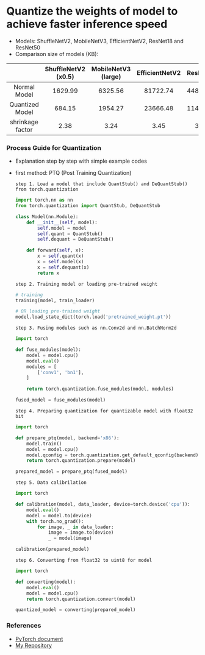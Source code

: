 # Quantize the weights of model to achieve faster inference speed

- Models: ShuffleNetV2, MobileNetV3, EfficientNetV2, ResNet18 and ResNet50
- Comparison size of models (KB):

|                  | ShuffleNetV2 (x0.5) | MobileNetV3 (large) | EfficientNetV2 | ResNet18 | ResNet50 |
| :--------------: | :-----------------: | :-----------------: | :------: | :------: | :-------: |
|   Normal Model   |       1629.99      |      6325.56      | 81722.74 | 44843.61 |94597.31 |
| Quantized Model |       684.15       |       1954.27       | 23666.48 | 11402.92 | 24540.52 |
| shrinkage factor |        2.38      |        3.24       |   3.45   |   3.93   | 3.85|


### Process Guide for Quantization
- Explanation step by step with simple example codes

- first method: PTQ (Post Training Quantization)
    ```
    step 1. Load a model that include QuantStub() and DeQuantStub() from torch.quantization
    ```
    ```python
    import torch.nn as nn
    from torch.quantization import QuantStub, DeQuantStub

    class Model(nn.Module):
        def __init__(self, model):
            self.model = model
            self.quant = QuantStub()
            self.dequant = DeQuantStub()

        def forward(self, x):
            x = self.quant(x)
            x = self.model(x)
            x = self.dequant(x)
            return x
    ```
    
    ```
    step 2. Training model or loading pre-trained weight
    ```
    
    ```python
    # training
    training(model, train_loader)

    # OR loading pre-trained weight
    model.load_state_dict(torch.load('pretrained_weight.pt'))
    ```

    ```
    step 3. Fusing modules such as nn.Conv2d and nn.BatchNorm2d
    ```
    
    ```python
    import torch
    
    def fuse_modules(model):
        model = model.cpu()
        model.eval()
        modules = [
            ['conv1', 'bn1'],
        ]

        return torch.quantization.fuse_modules(model, modules)

    fused_model = fuse_modules(model)
    ```
    
    ```
    step 4. Preparing quantization for quantizable model with float32 bit
    ```
    
    ```python
    import torch

    def prepare_ptq(model, backend='x86'):
        model.train()
        model = model.cpu()
        model.qconfig = torch.quantization.get_default_qconfig(backend)
        return torch.quantization.prepare(model)

    prepared_model = prepare_ptq(fused_model)
    ```

    ```
    step 5. Data calibrilation
    ```
    
    ```python
    import torch

    def calibration(model, data_loader, device=torch.device('cpu')):
        model.eval()
        model = model.to(device)
        with torch.no_grad():
            for image, _ in data_loader:
                image = image.to(device)
                _ = model(image)

    calibration(prepared_model)
    ```
    
    ```
    step 6. Converting from float32 to uint8 for model
    ```

    ```python
    import torch

    def converting(model):
        model.eval()
        model = model.cpu()
        return torch.quantization.convert(model)

    quantized_model = converting(prepared_model)
    ```


### References

- [PyTorch document](https://pytorch.org/docs/stable/quantization.html)
- [My Repository](https://github.com/Sangh0/Quantization)
